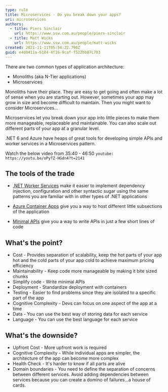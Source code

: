 ```yaml
---
type: rule
title: Microservices - Do you break down your apps?
uri: microservices
authors:
  - title: Piers Sinclair
    url: https://www.ssw.com.au/people/piers-sinclair
  - title: Matt Wicks
    url: https://www.ssw.com.au/people/matt-wicks
created: 2021-11-11T05:54:22.790Z
guid: e4d0411a-6184-4f16-9caf-f522bb07c703
---
```

There are two common types of application architecture: 
* Monoliths (aka N-Tier applications)
* Microservices

Monoliths have their place. They are easy to get going and often make a lot of sense when you are starting out. However, sometimes your app may grow in size and become difficult to maintain. Then you might want to consider Microservices...

<!--endintro-->

Microservices let you break down your app into little pieces to make them more manageable, replaceable and maintainable. You can also scale out different parts of your app at a granular level.

.NET 6 and Azure have heaps of great tools for developing simple APIs and worker services in a Microservices pattern.

Watch the below video from 35:40 - 46:50
`youtube: https://youtu.be/oPyTZ-HGdn4?t=2141`

## The tools of the trade

* [.NET Worker Services](https://docs.microsoft.com/en-us/dotnet/core/extensions/workers) make it easier to implement dependency injection, configuration and other syntactic sugar using the same patterns you are familiar with in other types of .NET applications

* [Azure Container Apps](https://azure.microsoft.com/en-us/services/container-apps/#overview) give you a way to host different little subsections of the application

* [Minimal APIs](https://devblogs.microsoft.com/dotnet/asp-net-core-updates-in-net-6-preview-4/#introducing-minimal-apis) give you a way to write APIs in just a few short lines of code

## What's the point?

* Cost - Provides separation of scalability, keep the hot parts of your app hot and the cold parts of your app cold to achieve maximum pricing efficiency
* Maintainability - Keep code more manageable by making it bite sized chunks
* Simplify code - Write minimal APIs
* Deployment - Standardize deployment with containers
* Testing - Easier to find problems since they are isolated to a specific part of the app
* Cognitive Complexity - Devs can focus on one aspect of the app at a time
* Data - You can use the best way of storing data for each service
* Language - You can use the best language for each service

## What's the downside?
* Upfront Cost - More upfront work is required
* Cognitive Complexity - While individual apps are simpler, the architecture of the app can become more complex
* Health Check - It's harder to know if all parts are alive
* Domain boundaries - You need to define the separation of concerns between different services. Avoid adding dependencies between services because you can create a domino of failures...a house of cards.